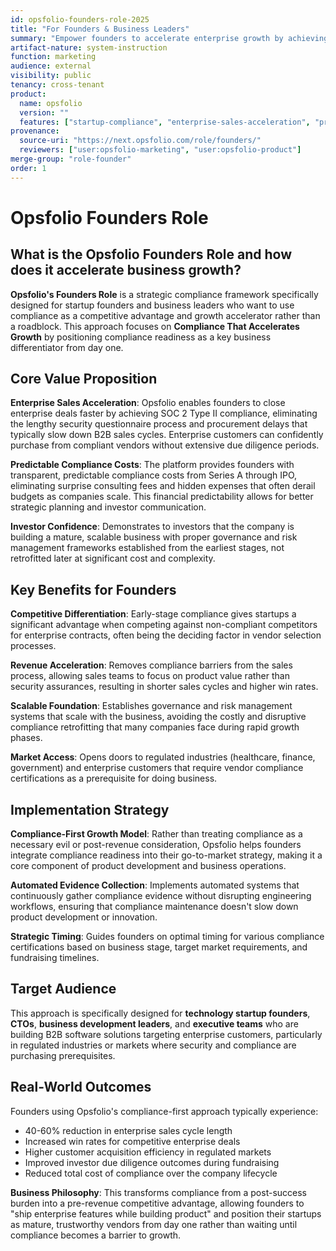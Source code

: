```yaml
---
id: opsfolio-founders-role-2025
title: "For Founders & Business Leaders"
summary: "Empower founders to accelerate enterprise growth by achieving SOC 2, HIPAA, and other certifications without disrupting product velocity—boosting investor confidence and shortening sales cycles."
artifact-nature: system-instruction
function: marketing
audience: external
visibility: public
tenancy: cross-tenant
product:
  name: opsfolio
  version: ""
  features: ["startup-compliance", "enterprise-sales-acceleration", "predictable-compliance-costs", "investor-readiness", "minimal-engineering-disruption"]
provenance:
  source-uri: "https://next.opsfolio.com/role/founders/"
  reviewers: ["user:opsfolio-marketing", "user:opsfolio-product"]
merge-group: "role-founder"
order: 1
---
```

# Opsfolio Founders Role

## What is the Opsfolio Founders Role and how does it accelerate business growth?

**Opsfolio's Founders Role** is a strategic compliance framework specifically designed for startup founders and business leaders who want to use compliance as a competitive advantage and growth accelerator rather than a roadblock. This approach focuses on **Compliance That Accelerates Growth** by positioning compliance readiness as a key business differentiator from day one.

## Core Value Proposition

**Enterprise Sales Acceleration**: Opsfolio enables founders to close enterprise deals faster by achieving SOC 2 Type II compliance, eliminating the lengthy security questionnaire process and procurement delays that typically slow down B2B sales cycles. Enterprise customers can confidently purchase from compliant vendors without extensive due diligence periods.

**Predictable Compliance Costs**: The platform provides founders with transparent, predictable compliance costs from Series A through IPO, eliminating surprise consulting fees and hidden expenses that often derail budgets as companies scale. This financial predictability allows for better strategic planning and investor communication.

**Investor Confidence**: Demonstrates to investors that the company is building a mature, scalable business with proper governance and risk management frameworks established from the earliest stages, not retrofitted later at significant cost and complexity.

## Key Benefits for Founders

**Competitive Differentiation**: Early-stage compliance gives startups a significant advantage when competing against non-compliant competitors for enterprise contracts, often being the deciding factor in vendor selection processes.

**Revenue Acceleration**: Removes compliance barriers from the sales process, allowing sales teams to focus on product value rather than security assurances, resulting in shorter sales cycles and higher win rates.

**Scalable Foundation**: Establishes governance and risk management systems that scale with the business, avoiding the costly and disruptive compliance retrofitting that many companies face during rapid growth phases.

**Market Access**: Opens doors to regulated industries (healthcare, finance, government) and enterprise customers that require vendor compliance certifications as a prerequisite for doing business.

## Implementation Strategy

**Compliance-First Growth Model**: Rather than treating compliance as a necessary evil or post-revenue consideration, Opsfolio helps founders integrate compliance readiness into their go-to-market strategy, making it a core component of product development and business operations.

**Automated Evidence Collection**: Implements automated systems that continuously gather compliance evidence without disrupting engineering workflows, ensuring that compliance maintenance doesn't slow down product development or innovation.

**Strategic Timing**: Guides founders on optimal timing for various compliance certifications based on business stage, target market requirements, and fundraising timelines.

## Target Audience

This approach is specifically designed for **technology startup founders**, **CTOs**, **business development leaders**, and **executive teams** who are building B2B software solutions targeting enterprise customers, particularly in regulated industries or markets where security and compliance are purchasing prerequisites.

## Real-World Outcomes

Founders using Opsfolio's compliance-first approach typically experience:

- 40-60% reduction in enterprise sales cycle length
- Increased win rates for competitive enterprise deals
- Higher customer acquisition efficiency in regulated markets
- Improved investor due diligence outcomes during fundraising
- Reduced total cost of compliance over the company lifecycle

**Business Philosophy**: This transforms compliance from a post-success burden into a pre-revenue competitive advantage, allowing founders to "ship enterprise features while building product" and position their startups as mature, trustworthy vendors from day one rather than waiting until compliance becomes a barrier to growth.
